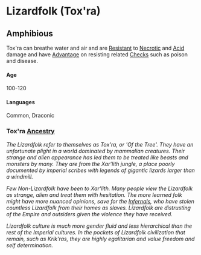 # Lizardfolk (Tox'ra)

## Amphibious 
Tox'ra can breathe water and air and are [Resistant](../../Conditions/Resistant.md) to [Necrotic](../../Damage%20Types/Necrotic.md) and [Acid](../../Damage%20Types/Acid.md) damage and have [Advantage](../../Game%20Procedures/Dice%20Rolls/Advantage.md) on resisting related [Checks](../../Game%20Procedures/Check.md) such as poison and disease.
#### Age
100-120
#### Languages
Common, Draconic

### Tox'ra [Ancestry](Ancestry.md)
*The Lizardfolk refer to themselves as Tox'ra, or 'Of the Tree'. They have an unfortunate plight in a world dominated by mammalian creatures. Their strange and alien appearance has led them to be treated like beasts and monsters by many. They are from the Xar’lith jungle, a place poorly documented by imperial scribes with legends of gigantic lizards larger than a windmill.* 

*Few Non-Lizardfolk have been to Xar’lith. Many people view the Lizardfolk as strange, alien and treat them with hesitation. The more learned folk might have more nuanced opinions, save for the [Infernals](Infernals.md), who have stolen countless Lizardfolk from their homes as slaves. Lizardfolk are distrusting of the Empire and outsiders given the violence they have received.*

*Lizardfolk culture is much more gender fluid and less hierarchical than the rest of the Imperial cultures. In the pockets of Lizardfolk civilization that remain, such as Krik’ras, they are highly egalitarian and value freedom and self determination.*